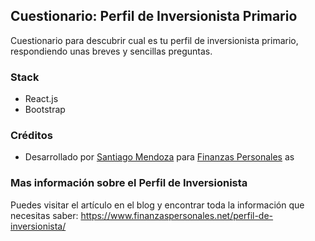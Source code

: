 ## Cuestionario: Perfil de Inversionista Primario

Cuestionario para descubrir cual es tu perfil de inversionista primario, respondiendo unas breves y sencillas preguntas.

### Stack

- React.js
- Bootstrap

### Créditos

- Desarrollado por [Santiago Mendoza](http://www.santiagomendoza.org) para [Finanzas Personales](http://www.finanzaspersonales.nets)
as
### Mas información sobre el Perfil de Inversionista

Puedes visitar el artículo en el blog y encontrar toda la información que necesitas saber: https://www.finanzaspersonales.net/perfil-de-inversionista/
